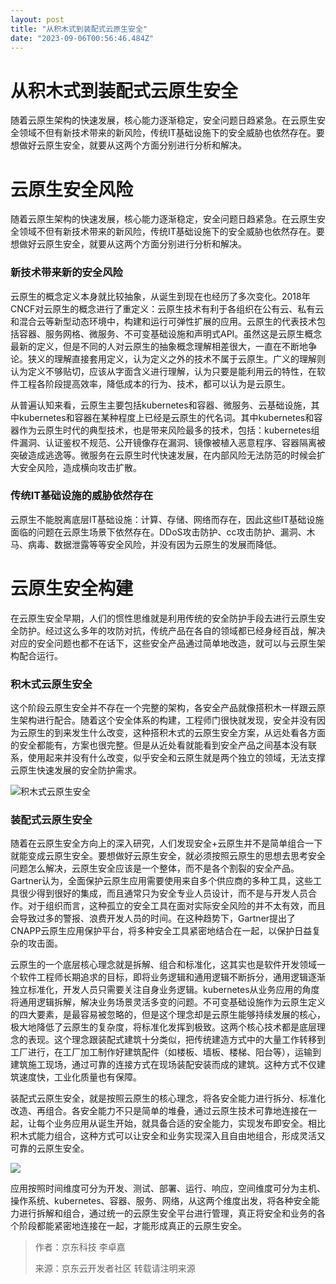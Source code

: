 ```yaml
---
layout: post
title: "从积木式到装配式云原生安全"
date: "2023-09-06T00:56:46.484Z"
---
```

从积木式到装配式云原生安全
=============

随着云原生架构的快速发展，核心能力逐渐稳定，安全问题日趋紧急。在云原生安全领域不但有新技术带来的新风险，传统IT基础设施下的安全威胁也依然存在。要想做好云原生安全，就要从这两个方面分别进行分析和解决。

云原生安全风险
=======

随着云原生架构的快速发展，核心能力逐渐稳定，安全问题日趋紧急。在云原生安全领域不但有新技术带来的新风险，传统IT基础设施下的安全威胁也依然存在。要想做好云原生安全，就要从这两个方面分别进行分析和解决。

### 新技术带来新的安全风险

云原生的概念定义本身就比较抽象，从诞生到现在也经历了多次变化。2018年CNCF对云原生的概念进行了重定义：云原生技术有利于各组织在公有云、私有云和混合云等新型动态环境中，构建和运行可弹性扩展的应用。云原生的代表技术包括容器、服务网格、微服务、不可变基础设施和声明式API。虽然这是云原生概念最新的定义，但是不同的人对云原生的抽象概念理解相差很大，一直在不断地争论。狭义的理解直接套用定义，认为定义之外的技术不属于云原生。广义的理解则认为定义不够贴切，应该从字面含义进行理解，认为只要是能利用云的特性，在软件工程各阶段提高效率，降低成本的行为、技术，都可以认为是云原生。

从普遍认知来看，云原生主要包括kubernetes和容器、微服务、云基础设施，其中kubernetes和容器在某种程度上已经是云原生的代名词。其中kubernetes和容器作为云原生时代的典型技术，也是带来风险最多的技术，包括：kubernetes组件漏洞、认证鉴权不规范、公开镜像存在漏洞、镜像被植入恶意程序、容器隔离被突破造成逃逸等。微服务在云原生时代快速发展，在内部风险无法防范的时候会扩大安全风险，造成横向攻击扩散。

### 传统IT基础设施的威胁依然存在

云原生不能脱离底层IT基础设施：计算、存储、网络而存在，因此这些IT基础设施面临的问题在云原生场景下依然存在。DDoS攻击防护、cc攻击防护、漏洞、木马、病毒、数据泄露等等安全风险，并没有因为云原生的发展而降低。

云原生安全构建
=======

在云原生安全早期，人们的惯性思维就是利用传统的安全防护手段去进行云原生安全防护。经过这么多年的攻防对抗，传统产品在各自的领域都已经身经百战，解决对应的安全问题也都不在话下，这些安全产品通过简单地改造，就可以与云原生架构配合运行。

### 积木式云原生安全

这个阶段云原生安全并不存在一个完整的架构，各安全产品就像搭积木一样跟云原生架构进行配合。随着这个安全体系的构建，工程师门很快就发现，安全并没有因为云原生的到来发生什么改变，这种搭积木式的云原生安全方案，从远处看各方面的安全都能有，方案也很完整。但是从近处看就能看到安全产品之间基本没有联系，使用起来并没有什么改变，似乎安全和云原生就是两个独立的领域，无法支撑云原生快速发展的安全防护需求。

![积木式云原生安全](https://s3.cn-north-1.jdcloud-oss.com/shendengbucket1/2023-08-17-11-25Up0To25c8jucYYXJ.png)

### 装配式云原生安全

随着在云原生安全方向上的深入研究，人们发现安全+云原生并不是简单组合一下就能变成云原生安全。要想做好云原生安全，就必须按照云原生的思想去思考安全问题怎么解决，云原生安全应该是一个整体，而不是各个割裂的安全产品。Gartner认为，全面保护云原生应用需要使用来自多个供应商的多种工具，这些工具很少得到很好的集成，而且通常只为安全专业人员设计，而不是与开发人员合作。对于组织而言，这种孤立的安全工具在面对实际安全风险的并不太有效，而且会导致过多的警报、浪费开发人员的时间。在这种趋势下，Gartner提出了CNAPP云原生应用保护平台，将多种安全工具紧密地结合在一起，以保护日益复杂的攻击面。

云原生的一个底层核心理念就是拆解、组合和标准化，这其实也是软件开发领域一个软件工程师长期追求的目标，即将业务逻辑和通用逻辑不断拆分，通用逻辑逐渐独立标准化，开发人员只需要关注自身业务逻辑。kubernetes从业务应用的角度将通用逻辑拆解，解决业务场景灵活多变的问题。不可变基础设施作为云原生定义的四大要素，是最容易被忽略的，但是这个理念却是云原生能够持续发展的核心，极大地降低了云原生的复杂度，将标准化发挥到极致。这两个核心技术都是底层理念的表现。这个理念跟装配式建筑十分类似，把传统建造方式中的大量工作转移到工厂进行，在工厂加工制作好建筑配件（如楼板、墙板、楼梯、阳台等），运输到建筑施工现场，通过可靠的连接方式在现场装配安装而成的建筑。这种方式不仅建筑速度快，工业化质量也有保障。

装配式云原生安全，就是按照云原生的核心理念，将各安全能力进行拆分、标准化改造、再组合。各安全能力不只是简单的堆叠，通过云原生技术可靠地连接在一起，让每个业务应用从诞生开始，就具备合适的安全能力，实现发布即安全。相比积木式能力组合，这种方式可以让安全和业务实现深入且自由地组合，形成灵活又可靠的云原生安全。

![](https://s3.cn-north-1.jdcloud-oss.com/shendengbucket1/2023-08-31-11-25qAtRZrs31alIxFIX.png)

应用按照时间维度可分为开发、测试、部署、运行、响应，空间维度可分为主机、操作系统、kubernetes、容器、服务、网络，从这两个维度出发，将各种安全能力进行拆解和组合，通过统一的云原生安全平台进行管理，真正将安全和业务的各个阶段都能紧密地连接在一起，才能形成真正的云原生安全。

> 作者：京东科技 李卓嘉
> 
> 来源：京东云开发者社区 转载请注明来源